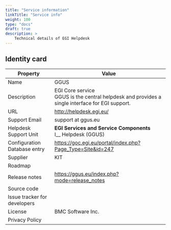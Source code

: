 ```yaml
---
title: "Service information"
linkTitle: "Service info"
weight: 100
type: "docs"
draft: true
description: >
    Technical details of EGI Helpdesk
---
```


## Identity card

<!-- markdownlint-disable line-length no-inline-html no-bare-urls -->

| Property                     | Value                                                                          |
|------------------------------|--------------------------------------------------------------------------------|
| Name                         | GGUS                                                                           |
| Description                  | EGI Core service <br/>  GGUS is the central helpdesk and provides a single interface for EGI support. |
| URL                          | http://helpdesk.egi.eu/                                                        |
| Support Email                | support at ggus.eu                                                             |
| Helpdesk Support Unit        | **EGI Services and Service Components** <br/> I__ Helpdesk (GGUS)              |
| Configuration Database entry | https://goc.egi.eu/portal/index.php?Page_Type=Site&id=247                      |
| Supplier                     | KIT                                                                            |
| Roadmap                      |                                                                                |
| Release notes                | https://ggus.eu/index.php?mode=release_notes                                   |
| Source code                  |                                                                                |
| Issue tracker for developers |                                                                                |
| License                      | BMC Software Inc.                                                              |
| Privacy Policy               |                                                                                |

<!-- markdownlint-enable line-length no-inline-html no-bare-urls -->
